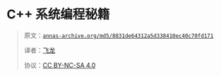 # C++ 系统编程秘籍

> 原文：[`annas-archive.org/md5/8831de64312a5d338410ec40c70fd171`](https://annas-archive.org/md5/8831de64312a5d338410ec40c70fd171)
> 
> 译者：[飞龙](https://github.com/wizardforcel)
> 
> 协议：[CC BY-NC-SA 4.0](http://creativecommons.org/licenses/by-nc-sa/4.0/)